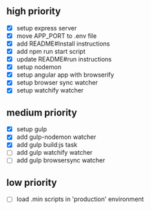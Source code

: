 ## high priority

* [x] setup express server
* [x] move APP_PORT to .env file
* [x] add README#Install instructions
* [x] add npm run start script
* [x] update README#run instructions
* [x] setup nodemon
* [x] setup angular app with browserify
* [x] setup browser sync watcher
* [x] setup watchify watcher

## medium priority

* [x] setup gulp
* [x] add gulp-nodemon watcher
* [x] add gulp build:js task
* [ ] add gulp watchify watcher
* [ ] add gulp browsersync watcher

## low priority

* [ ] load .min scripts in 'production' environment
